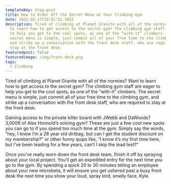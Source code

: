 ```yaml
---
templateKey: blog-post
title: How to Order Off the Secret Menu at Your Climbing Gym
date: 2022-02-17T15:52:51.502Z
description: Tired of climbing at Planet Granite with all of the normies? Want
  to learn how to get access to the secret gym? The climbing gym staff are eager
  to help you get to the cool spots, as one of the “with-it” climbers. The
  secret menu is simple, just commit all of your free time to the climbing gym,
  and strike up a conversation with the front desk staff, who are required to
  stay at the front desk.
featuredpost: false
featuredimage: /img/front-desk.png
tags:
  - Climbing
---
```

Tired of climbing at Planet Granite with all of the normies? Want to learn how to get access to the secret gym? The climbing gym staff are eager to help you get to the cool spots, as one of the “with-it” climbers. The secret menu is simple, just commit all of your free time to the climbing gym, and strike up a conversation with the front desk staff, who are required to stay at the front desk.



Gaining access to the private kilter board with JWebb and DaWoods? 3,000ft of Alex Honnold’s soloing gym? These are just a few cool new spots you can go to if you spend too much time at the gym. Simply say the words, “hey, I know I’m a 28 year old dirtbag, but can I get the student discount on my membership?” or other funny quips like, “I know it’s my first time here, but I’ve been leading for a few years, can’t I skip the lead test?”



Once you’ve really worn down the front desk team, finish it off by spraying about your local project. You’ll get an expedited entry for the next time you go to the gym. By spending a quick 20 to 30 minutes telling an employee about your new microbeta, it will ensure you get ushered past a busy front desk the next time you show your loud, spray lord, smelly face, Kyle.